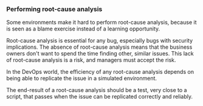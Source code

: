 ### Performing root-cause analysis

Some environments make it hard to perform root-cause analysis, because it is seen as a blame exercise instead of a learning opportunity.

Root-cause analysis is essential for any bug, especially bugs with security implications. The absence of root-cause analysis means that the business owners don't want to spend the time finding other, similar issues. This lack of root-cause analysis is a risk, and managers must accept the risk.  

In the DevOps world, the efficiency of any root-cause analysis depends on being able to replicate the issue in a simulated environment.

The end-result of a root-cause analysis should be a test, very close to a script, that passes when the issue can be replicated correctly and reliably.
